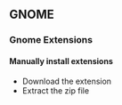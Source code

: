 ## GNOME

### Gnome Extensions

#### Manually install extensions

- Download the extension
- Extract the zip file
